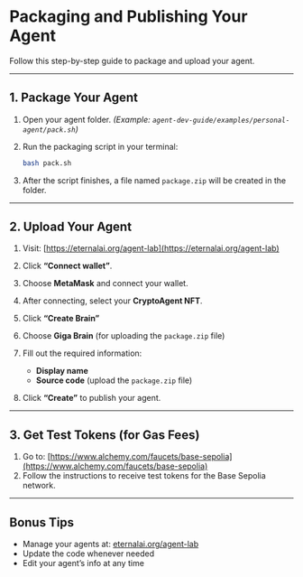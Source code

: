 # Packaging and Publishing Your Agent

Follow this step-by-step guide to package and upload your agent.

---

## 1. Package Your Agent

1. Open your agent folder.
   *(Example: `agent-dev-guide/examples/personal-agent/pack.sh`)*

2. Run the packaging script in your terminal:

   ```bash
   bash pack.sh
   ```

3. After the script finishes, a file named `package.zip` will be created in the folder.

---

## 2. Upload Your Agent

1. Visit: [https://eternalai.org/agent-lab](https://eternalai.org/agent-lab)
2. Click **“Connect wallet”**.
3. Choose **MetaMask** and connect your wallet.
4. After connecting, select your **CryptoAgent NFT**.
5. Click **“Create Brain”**
6. Choose **Giga Brain** (for uploading the `package.zip` file)
7. Fill out the required information:

   * **Display name**
   * **Source code** (upload the `package.zip` file)
8. Click **“Create”** to publish your agent.

---

## 3. Get Test Tokens (for Gas Fees)

1. Go to: [https://www.alchemy.com/faucets/base-sepolia](https://www.alchemy.com/faucets/base-sepolia)
2. Follow the instructions to receive test tokens for the Base Sepolia network.

---

## Bonus Tips

* Manage your agents at: [eternalai.org/agent-lab](https://eternalai.org/agent-lab)
* Update the code whenever needed
* Edit your agent’s info at any time
